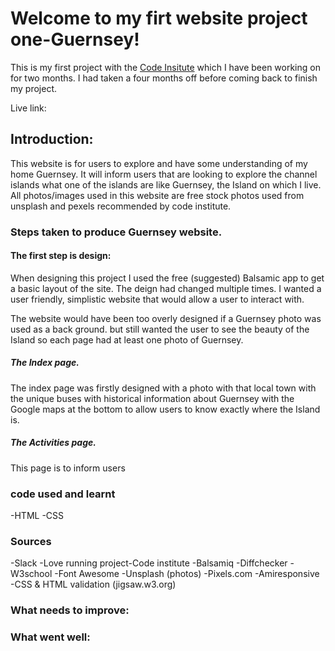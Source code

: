 # Welcome to my firt website project one-Guernsey!

This is my first project with the [Code Insitute](https://codeinstitute.net) which I have been working on for two months. I had taken a four months off before coming back to finish my project. 

Live link:

## Introduction:

This website is for users to explore and have some understanding of my home Guernsey. It will inform users that are looking to explore the channel islands what one of the islands are like Guernsey, the Island on which I live. All photos/images used in this website are free stock photos used from unsplash and pexels recommended by code institute.


### Steps taken to produce Guernsey website.

#### The first step is design:

When designing this project I used the free (suggested) Balsamic app to get a basic layout of the site. The deign had changed multiple times. I wanted a user friendly, simplistic website that would allow a user to interact with.

The website would have been too overly designed if a Guernsey photo was used as a back ground. but still wanted the user to see the beauty of the Island so each page had at least one photo of Guernsey.

##### The Index page.

The index page was firstly designed with a photo with that local town with the unique buses with historical information about Guernsey with the Google maps at the bottom to allow users to know exactly  where the Island is.

##### The Activities page.

This page is to inform users 


### code used and learnt

-HTML
-CSS


### Sources

-Slack
-Love running project-Code institute
-Balsamiq
-Diffchecker
-W3school
-Font Awesome
-Unsplash (photos)
-Pixels.com
-Amiresponsive
-CSS & HTML validation (jigsaw.w3.org)

### What needs to improve:


### What went well:
